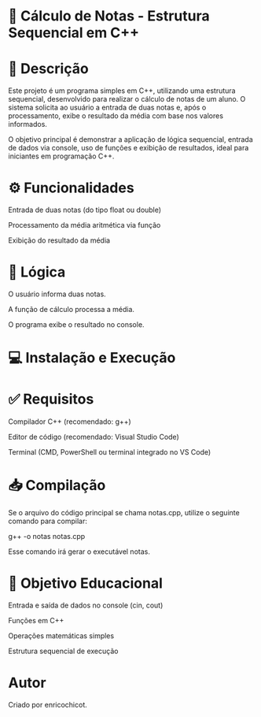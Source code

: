 # 📘 Cálculo de Notas - Estrutura Sequencial em C++
# 📄 Descrição
Este projeto é um programa simples em C++, utilizando uma estrutura sequencial, desenvolvido para realizar o cálculo de notas de um aluno. O sistema solicita ao usuário a entrada de duas notas e, após o processamento, exibe o resultado da média com base nos valores informados.

O objetivo principal é demonstrar a aplicação de lógica sequencial, entrada de dados via console, uso de funções e exibição de resultados, ideal para iniciantes em programação C++.

# ⚙️ Funcionalidades
Entrada de duas notas (do tipo float ou double)

Processamento da média aritmética via função

Exibição do resultado da média

# 🧠 Lógica
O usuário informa duas notas.

A função de cálculo processa a média.

O programa exibe o resultado no console.

# 💻 Instalação e Execução
# ✅ Requisitos
Compilador C++ (recomendado: g++)

Editor de código (recomendado: Visual Studio Code)

Terminal (CMD, PowerShell ou terminal integrado no VS Code)

# 📥 Compilação
Se o arquivo do código principal se chama notas.cpp, utilize o seguinte comando para compilar:

g++ -o notas notas.cpp

Esse comando irá gerar o executável notas.

# 🧪 Objetivo Educacional
Entrada e saída de dados no console (cin, cout)

Funções em C++

Operações matemáticas simples

Estrutura sequencial de execução

# Autor 
Criado por enricochicot.
